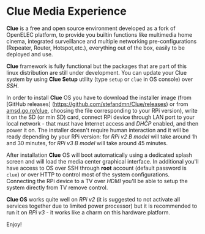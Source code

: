 # Clue Media Experience

**Clue** is a free and open source environment developed as a fork of OpenELEC platform,
to provide you builtin functions like multimedia home cinema, integrated surveillance and
multiple networking pre-configurations (Repeater, Router, Hotspot,etc.), everything out of the
box, easily to be deployed and use.

**Clue** framework is fully functional but the packages that are part of this linux distribution
are still under development. You can update your Clue system by using **Clue Setup** utility
(type `setup` or `clue` in OS console) over _SSH_.

In order to install **Clue** OS you have to download the installer image (from [GitHub releases]
(https://github.com/stefandmn/Clue/releases) or from [amsd.go.ro/clue](https://amsd.go.ro/clue),
choosing the file corresponding to your RPi version), write it on the SD (or min SD) card, connect
RPi device through LAN port to your local network - that must have Internet access and _DHCP_ enabled,
and then power it on. The installer doesn't require human interaction and it will be ready depending
by your RPi version: for _RPi v2 B model_ will take around 1h and 30 minutes, for _RPi v3 B model_
will take around 45 minutes.

After installation **Clue** OS will boot automatically using a dedicated splash screen and will
load the media center graphical interface. In additional you'll have access to OS over SSH through
__root__ account (default password is `clue`) or over HTTP to control most of the system configurations.
Connecting the RPi device to a TV over _HDMI_ you'll be able to setup the system directly from
TV remove control.

**Clue OS** works quite well on _RPi v2_ (it is suggested to not activate all services together due to
limited power processor) but it is recommended to run it on _RPi v3_ - it works like a charm on this
hardware platform.

Enjoy!
